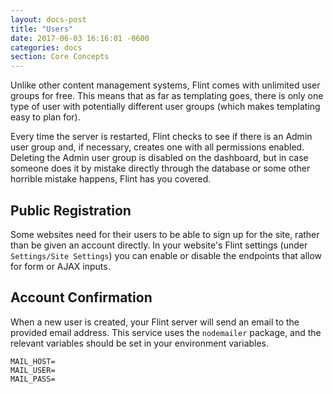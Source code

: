 ```yaml
---
layout: docs-post
title: "Users"
date: 2017-06-03 16:16:01 -0600
categories: docs
section: Core Concepts
---
```

Unlike other content management systems, Flint comes with unlimited user groups for free. This means that as far as templating goes, there is only one type of user with potentially different user groups (which makes templating easy to plan for).

Every time the server is restarted, Flint checks to see if there is an Admin user group and, if necessary, creates one with all permissions enabled. Deleting the Admin user group is disabled on the dashboard, but in case someone does it by mistake directly through the database or some other horrible mistake happens, Flint has you covered.

## Public Registration

Some websites need for their users to be able to sign up for the site, rather than be given an account directly. In your website's Flint settings (under `Settings/Site Settings`) you can enable or disable the endpoints that allow for form or AJAX inputs.


## Account Confirmation

When a new user is created, your Flint server will send an email to the provided email address. This service uses the `nodemailer` package, and the relevant variables should be set in your environment variables.

```
MAIL_HOST=
MAIL_USER=
MAIL_PASS=
```